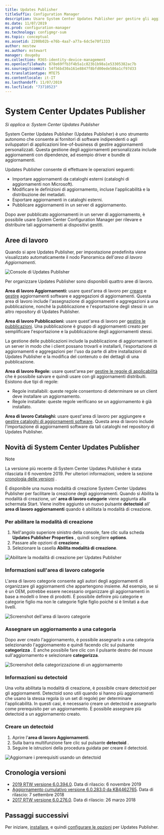 ```yaml
---
title: Updates Publisher
titleSuffix: Configuration Manager
description: Usare System Center Updates Publisher per gestire gli aggiornamenti personalizzati
ms.date: 11/07/2019
ms.prod: configuration-manager
ms.technology: configmgr-sum
ms.topic: conceptual
ms.assetid: 2200b02b-e76b-4aa7-a77a-6dc5e70f1333
author: mestew
ms.author: mstewart
manager: dougeby
ms.collection: M365-identity-device-management
ms.openlocfilehash: 878e69ffb3f4b5a1c823b1b98a1e53305382ac7b
ms.sourcegitcommit: 54f56bd30a161e8847f8bfd00ede586a1cf97d33
ms.translationtype: MTE75
ms.contentlocale: it-IT
ms.lasthandoff: 11/07/2019
ms.locfileid: "73710523"
---
```

# <a name="system-center-updates-publisher"></a>System Center Updates Publisher

*Si applica a: System Center Updates Publisher*

System Center Updates Publisher (Updates Publisher) è uno strumento autonomo che consente ai fornitori di software indipendenti o agli sviluppatori di applicazioni line-of-business di gestire aggiornamenti personalizzati. Questa gestione degli aggiornamenti personalizzata include aggiornamenti con dipendenze, ad esempio driver e bundle di aggiornamenti.

Updates Publisher consente di effettuare le operazioni seguenti:

-   Importare aggiornamenti da cataloghi esterni (cataloghi di aggiornamenti non Microsoft).
-   Modificare le definizioni di aggiornamento, incluse l'applicabilità e la distribuzione dei metadati.
-   Esportare aggiornamenti in cataloghi esterni.
-   Pubblicare aggiornamenti in un server di aggiornamento.

Dopo aver pubblicato aggiornamenti in un server di aggiornamento, è possibile usare System Center Configuration Manager per rilevare e distribuire tali aggiornamenti ai dispositivi gestiti.

## <a name="workspaces"></a>Aree di lavoro
Quando si apre Updates Publisher, per impostazione predefinita viene visualizzato automaticamente il nodo Panoramica dell'*area di lavoro Aggiornamenti*.

![Console di Updates Publisher](media/console1.png)


Per organizzare Updates Publisher sono disponibili quattro aree di lavoro.


**Area di lavoro Aggiornamenti:** usare quest'area di lavoro per [creare](/sccm/sum/tools/create-updates-with-updates-publisher) e [gestire](/sccm/sum/tools/manage-updates-with-updates-publisher) aggiornamenti software e aggregazioni di aggiornamenti. Questa area di lavoro include l'assegnazione di aggiornamenti e aggregazioni a una pubblicazione, nonché la pubblicazione e l'esportazione degli stessi in un altro repository di Updates Publisher.

**Area di lavoro Pubblicazioni:** usare quest'area di lavoro per [gestire le pubblicazioni](/sccm/sum/tools/updates-publisher-publications). Una pubblicazione è gruppo di aggiornamenti creato per semplificare l'esportazione e la pubblicazione degli aggiornamenti stessi.

La gestione delle pubblicazioni include la pubblicazione di aggiornamenti in un server in modo che i client possano trovarli e installarli, l'esportazione di aggiornamenti e aggregazioni per l'uso da parte di altre installazioni di Updates Publisher e la modifica del contenuto o dei dettagli di una pubblicazione.

**Area di lavoro Regole:** usare quest'area per [gestire le regole di applicabilità](/sccm/sum/tools/updates-publisher-applicability-rules) che è possibile salvare e quindi usare con gli aggiornamenti distribuiti. Esistono due tipi di regole:

-   Regole installabili: queste regole consentono di determinare se un client deve installare un aggiornamento.
-   Regole installate: queste regole verificano se un aggiornamento è già installato.

**Area di lavoro Cataloghi:** usare quest'area di lavoro per aggiungere e [gestire cataloghi di aggiornamenti software](/sccm/sum/tools/updates-publisher-catalogs). Questa area di lavoro include l'importazione di aggiornamenti software da tali cataloghi nel repository di Updates Publisher.

## <a name="whats-new-in-system-center-updates-publisher"></a>Novità di System Center Updates Publisher

>[!NOTE] 
> La versione più recente di System Center Updates Publisher è stata rilasciata il 6 novembre 2019. Per ulteriori informazioni, vedere la sezione [cronologia delle versioni](#release-history) .

È disponibile una nuova modalità di creazione System Center Updates Publisher per facilitare la creazione degli aggiornamenti. Quando si Abilita la modalità di creazione, un' **area di lavoro categorie** viene aggiunta alla schermata Start. Viene inoltre aggiunto un nuovo pulsante **detectoid** all' **area di lavoro aggiornamenti** quando è abilitata la modalità di creazione.

### <a name="to-enable-authoring-mode"></a>Per abilitare la modalità di creazione

1. Nell'angolo superiore sinistro della console, fare clic sulla scheda **Updates Publisher** **Properties** , quindi scegliere **options**.
1. Passare alle opzioni di **creazione** .
1. Selezionare la casella **Abilita modalità di creazione**.

![Abilitare la modalità di creazione per Updates Publisher](media/scup-enable-authoring-mode.png)

### <a name="about-the-categories-workspace"></a>Informazioni sull'area di lavoro categorie

L'area di lavoro categorie consente agli autori degli aggiornamenti di organizzare gli aggiornamenti che appartengono insieme. Ad esempio, se si è un OEM, potrebbe essere necessario organizzare gli aggiornamenti in base a modelli o linee di prodotti. È possibile definire più categorie e categorie figlio ma non le categorie figlie figlio poiché si è limitati a due livelli.

![Screenshot dell'area di lavoro categorie](media/scup-categories-workspace.png)

### <a name="assign-an-update-to-a-category"></a>Assegnare un aggiornamento a una categoria

Dopo aver creato l'aggiornamento, è possibile assegnarlo a una categoria selezionando l'aggiornamento e quindi facendo clic sul pulsante **categorizza** . È anche possibile fare clic con il pulsante destro del mouse sull'aggiornamento e selezionare **categorizza**.

![Screenshot della categorizzazione di un aggiornamento](media/scup-categorize-update.png)

### <a name="about-detectoids"></a>Informazioni su detectoid

Una volta abilitata la modalità di creazione, è possibile creare detectoid per gli aggiornamenti. Detectoid sono utili quando si hanno più aggiornamenti che usano la stessa regola (o un set di regole) per determinare l'applicabilità. In questi casi, è necessario creare un detectoid e assegnarlo come prerequisito per un aggiornamento. È possibile assegnare più detectoid a un aggiornamento creato.


### <a name="create-a-detectoid"></a>Creare un detectoid

1. Aprire l'**area di lavoro Aggiornamenti**.
1. Sulla barra multifunzione fare clic sul pulsante **detectoid** .
1. Seguire le istruzioni della procedura guidata per creare il detectoid.



![Aggiornare i prerequisiti usando un detectoid](media/scup-detectoid-as-prerequisite.png)

## <a name="release-history"></a>Cronologia versioni

- [2019 RTW versione 6.0.394.0](https://techcommunity.microsoft.com/t5/Configuration-Manager-Blog/SCUP-adds-support-for-update-categories/ba-p/990111). Data di rilascio: 6 novembre 2019
- [Aggiornamento cumulativo versione 6.0.283.0 da KB4462765](https://support.microsoft.com/help/4462765/update-rollup-for-system-center-updates-publisher). Data di rilascio: 7 settembre 2018
- [2017 RTW versione 6.0.276.0](https://techcommunity.microsoft.com/t5/Configuration-Manager-Blog/System-Center-Updates-Publisher-adds-support-for-new-OSes/ba-p/274986). Data di rilascio: 26 marzo 2018


## <a name="next-steps"></a>Passaggi successivi
Per iniziare, [installare](/sccm/sum/tools/install-updates-publisher), e quindi [configurare le opzioni](/sccm/sum/tools/updates-publisher-options) per Updates Publisher.
